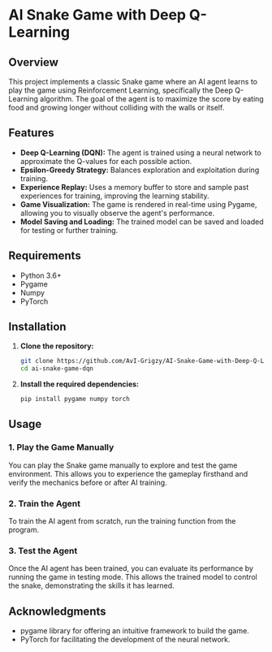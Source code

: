 # AI Snake Game with Deep Q-Learning

## Overview
This project implements a classic Snake game where an AI agent learns to play the game using Reinforcement Learning, specifically the Deep Q-Learning algorithm. The goal of the agent is to maximize the score by eating food and growing longer without colliding with the walls or itself.

## Features
- **Deep Q-Learning (DQN):** The agent is trained using a neural network to approximate the Q-values for each possible action.
- **Epsilon-Greedy Strategy:** Balances exploration and exploitation during training.
- **Experience Replay:** Uses a memory buffer to store and sample past experiences for training, improving the learning stability.
- **Game Visualization:** The game is rendered in real-time using Pygame, allowing you to visually observe the agent's performance.
- **Model Saving and Loading:** The trained model can be saved and loaded for testing or further training.

## Requirements
- Python 3.6+
- Pygame
- Numpy
- PyTorch

## Installation

1. **Clone the repository:**
    ```bash
    git clone https://github.com/AvI-Grigzy/AI-Snake-Game-with-Deep-Q-Learning.git
    cd ai-snake-game-dqn
    ```

2. **Install the required dependencies:**
    ```bash
    pip install pygame numpy torch
    ```

## Usage
### 1. Play the Game Manually
You can play the Snake game manually to explore and test the game environment. This allows you to experience the gameplay firsthand and verify the mechanics before or after AI training.
### 2. Train the Agent
To train the AI agent from scratch, run the training function from the program.
### 3. Test the Agent 
Once the AI agent has been trained, you can evaluate its performance by running the game in testing mode. This allows the trained model to control the snake, demonstrating the skills it has learned. 

## Acknowledgments
* pygame library for offering an intuitive framework to build the game.
* PyTorch for facilitating the development of the neural network.


